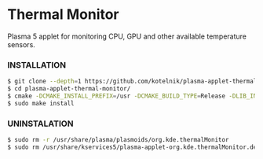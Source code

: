 # Thermal Monitor

Plasma 5 applet for monitoring CPU, GPU and other available temperature sensors.

### INSTALLATION

```sh
$ git clone --depth=1 https://github.com/kotelnik/plasma-applet-thermal-monitor
$ cd plasma-applet-thermal-monitor/
$ cmake -DCMAKE_INSTALL_PREFIX=/usr -DCMAKE_BUILD_TYPE=Release -DLIB_INSTALL_DIR=lib -DKDE_INSTALL_USE_QT_SYS_PATHS=ON
$ sudo make install
```

### UNINSTALATION

```sh
$ sudo rm -r /usr/share/plasma/plasmoids/org.kde.thermalMonitor
$ sudo rm /usr/share/kservices5/plasma-applet-org.kde.thermalMonitor.desktop
```
